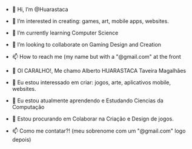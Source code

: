 - 👋 Hi, I’m @Huarastaca
- 👀 I’m interested in creating: games, art, mobile apps, websites.
- 🌱 I’m currently learning Computer Science
- 💞️ I’m looking to collaborate on Gaming Design and Creation
- 📫 How to reach me (my name but with a "@gmail.com" at the front

- 👋 OI CARALHO!, Me chamo Alberto HUARASTACA Taveira Magalhães
- 👀 Eu estou interessado em criar: jogos, arte, aplicativos mobile, websites.
- 🌱 Eu estou atualmente aprendendo e Estudando Ciencias da Computação
- 💞️ Estou procurando em Colaborar na Criação e Design de jogos.
- 📫 Como me contatar?! (meu sobrenome com um "@gmail.com" logo depois)
